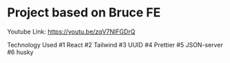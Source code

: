 # Project based on Bruce FE
Youtube Link: https://youtu.be/zqV7NIFGDrQ

Technology Used
#1 React
#2 Tailwind
#3 UUID
#4 Prettier
#5 JSON-server
#6 husky
